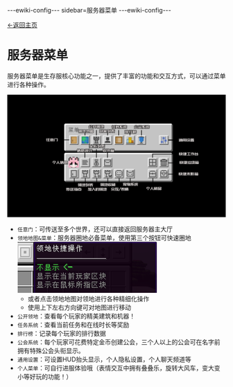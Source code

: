 ---ewiki-config---
sidebar=服务器菜单
---ewiki-config---

[<-返回主页](../index.md)

# 服务器菜单

服务器菜单是生存服核心功能之一，提供了丰富的功能和交互方式，可以通过菜单进行各种操作。

![服务器菜单](../assets/img/plugins/guis/服务器菜单.png)
 

- `任意门`：可传送至多个世界，还可以直接返回服务器主大厅
- `领地地图&菜单`：服务器圈地必备菜单，使用第三个按钮可快速圈地 ![领地快捷圈地](../assets/img/plugins/guis/realm/快捷操作.png)
    - 或者点击领地地图对领地进行各种精细化操作
    - 使用上下左右方向键可对地图进行移动
- `公开领地`：查看每个玩家的精美建筑和机器！
- `任务系统`：查看当前任务和在线时长等奖励
- `排行榜`：记录每个玩家的排行数据
- `公会系统`：每个玩家可花费特定金币创建公会，三个人以上的公会可在名字前拥有特殊公会头衔显示。
- `通用设置`：可设置HUD抬头显示，个人隐私设置，个人聊天频道等
- `个人菜单`：可自行进服体验哦（表情交互中拥有叠叠乐，旋转大风车，变大变小等好玩的功能！）











